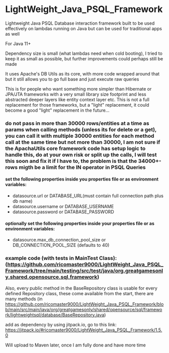 # LightWeight_Java_PSQL_Framework
Lightweight Java PSQL Database interaction framework built to be used effectively on lambdas running on Java but can be used for traditional apps as well

For Java 11+

Dependency size is small (what lambdas need when cold booting), I tried to keep it as small as possible, but further improvements could perhaps still be made

It uses Apache's DB Utils as its core, with more code wrapped around that but it still allows you to go full base and just execute raw queries

This is for people who want something more simpler than Hibernate or JPA/JTA frameworks with a very small library size footprint and less abstracted deeper layers like entity context layer etc.
This is not a full replacement for those frameworks, but a "light" replacement, it could become a good "light" replacement in the future...

### do not pass in more than 30000 rows/entities at a time as params when calling methods (unless its for delete or a get), you can call it with multiple 30000 entities for each method call at the same time but not more than 30000, I am not sure if the ApachaUtils core framework code has setup logic to handle this, do at your own risk or split up the calls, I will test this soon and fix it if I have to, the problem is that the 34000+- rows migth be a limit for the IN operator in PSQL Queries

#### set the following properties inside you properties file or as environment variables: 
- datasource.url or DATABASE_URL(must contain full connection path plus db name)
- datasource.username or DATABASE_USERNAME
- datasource.password or DATABASE_PASSWORD

#### optionally set the following properties inside your properties file or as environment variables:
- datasource.max_db_connection_pool_size or DB_CONNECTION_POOL_SIZE (defaults to 40)

### example code (with tests in MainTest Class):(https://github.com/ricomaster9000/LightWeight_Java_PSQL_Framework/tree/main/testing/src/test/java/org.greatgamesonly.shared.opensource.sql.framework)

Also, every public method in the BaseRepository class is usable for every defined Repository class, these come available from the start, there are many methods (in  https://github.com/ricomaster9000/LightWeight_Java_PSQL_Framework/blob/main/src/main/java/org/greatgamesonly/shared/opensource/sql/framework/lightweightsql/database/BaseRepository.java)


add as dependency by using jitpack.io, go to this link: https://jitpack.io/#ricomaster9000/LightWeight_Java_PSQL_Framework/1.5.0

Will upload to Maven later, once I am fully done and have more time
